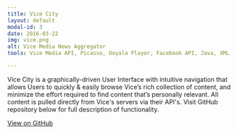 ```yaml
---
title: Vice City
layout: default
modal-id: 3
date: 2016-03-22
img: vice.png
alt: Vice Media News Aggregator
tools: Vice Media API, Picasso, Ooyala Player, Facebook API, Java, XML, SQL, Android SDK, Android Studio, Material Design, Git

---
```


Vice City is a graphically-driven User Interface with intuitive navigation that allows Users to quickly & easily browse Vice’s rich collection of content, and minimize the effort required to find content that’s personally relevant.  All content is pulled directly from Vice's servers via their API's. Visit GitHub repository below for full description of functionality.

<div class="center-links">
    <a class="btn btn-md btn-outline github-project-link" href="https://github.com/MikeKwon36/ViceMedia" target="_blank">
        <i class="fa fa-github"></i>
        <span class="small">View on GitHub</span>
    </a>
</div>